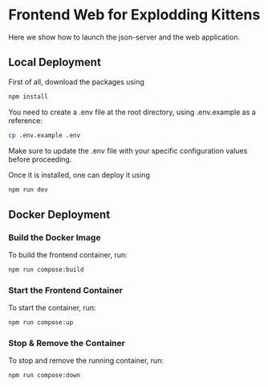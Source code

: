 # Frontend Web for Explodding Kittens

Here we show how to launch the json-server and the web application.

## Local Deployment

First of all, download the packages using 

```sh
npm install
```

You need to create a .env file at the root directory, using .env.example as a reference:

```sh
cp .env.example .env
```

Make sure to update the .env file with your specific configuration values before proceeding.

Once it is installed, one can deploy it using
```sh
npm run dev
```

## Docker Deployment

### Build the Docker Image

To build the frontend container, run:

```sh
npm run compose:build
```

### Start the Frontend Container

To start the container, run:

```sh
npm run compose:up
```

### Stop & Remove the Container

To stop and remove the running container, run:

```sh
npm run compose:down
```